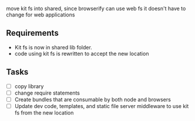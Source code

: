 move kit fs into shared, since browserify can use web fs it doesn't have to change for web applications

## Requirements

- Kit fs is now in shared lib folder.
- code using kit fs is rewritten to accept the new location

## Tasks

- [ ] copy library
- [ ] change require statements
- [ ]  Create bundles that are consumable by both node and browsers
- [ ] Update dev code, templates, and static file server middleware to use  kit fs from the new location